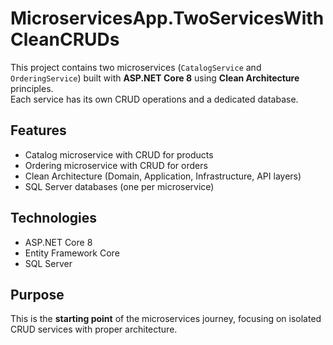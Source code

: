 # MicroservicesApp.TwoServicesWithCleanCRUDs

This project contains two microservices (`CatalogService` and `OrderingService`) built with **ASP.NET Core 8** using **Clean Architecture** principles.  
Each service has its own CRUD operations and a dedicated database.

## Features
- Catalog microservice with CRUD for products
- Ordering microservice with CRUD for orders
- Clean Architecture (Domain, Application, Infrastructure, API layers)
- SQL Server databases (one per microservice)

## Technologies
- ASP.NET Core 8
- Entity Framework Core
- SQL Server

## Purpose
This is the **starting point** of the microservices journey, focusing on isolated CRUD services with proper architecture.
